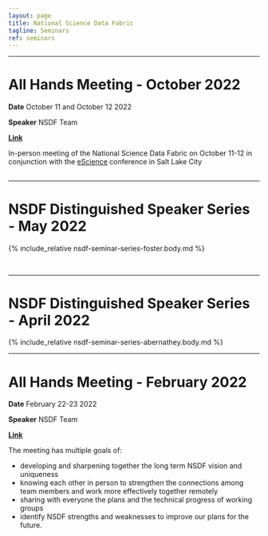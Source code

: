 ```yaml
---
layout: page
title: National Science Data Fabric
tagline: Seminars
ref: seminars
---
```


---
# All Hands Meeting - October 2022

**Date** October 11 and October 12 2022

**Speaker** NSDF Team 

<a  href="nsdf-ahm-2022-10-10" >**Link**</a>

In-person meeting of the National Science Data Fabric on October 11-12 in conjunction with the <a href='https://www.escience-conference.org/2022/'>eScience</a> conference in Salt Lake City 

<h2><a class="post-link" href="nsdf-ahm-2022-10" ></a></h2>

---
# NSDF Distinguished Speaker Series - May 2022 
{% include_relative nsdf-seminar-series-foster.body.md %}


<br>

---
# NSDF Distinguished Speaker Series - April 2022 
{% include_relative nsdf-seminar-series-abernathey.body.md %}

---
# All Hands Meeting - February 2022

**Date** February 22-23 2022

**Speaker** NSDF Team

<a  href="nsdf-ahm-2022-02" >**Link**</a>

The meeting has multiple goals of: 
- developing and sharpening together the long term NSDF vision and uniqueness
- knowing each other in person to strengthen the connections among team members and work more effectively together remotely
- sharing with everyone the plans and the technical progress of working groups
- identify NSDF strengths and weaknesses to improve our plans for the future. 


<br><br>



